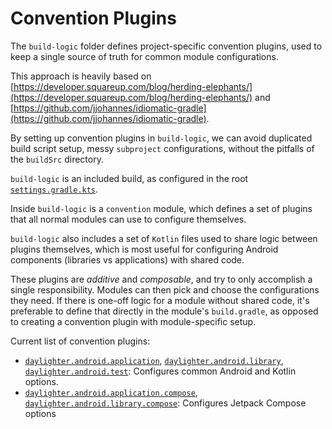 # Convention Plugins

The `build-logic` folder defines project-specific convention plugins, used to keep a single
source of truth for common module configurations.

This approach is heavily based on
[https://developer.squareup.com/blog/herding-elephants/](https://developer.squareup.com/blog/herding-elephants/)
and
[https://github.com/jjohannes/idiomatic-gradle](https://github.com/jjohannes/idiomatic-gradle).

By setting up convention plugins in `build-logic`, we can avoid duplicated build script setup,
messy `subproject` configurations, without the pitfalls of the `buildSrc` directory.

`build-logic` is an included build, as configured in the root
[`settings.gradle.kts`](../settings.gradle.kts).

Inside `build-logic` is a `convention` module, which defines a set of plugins that all normal
modules can use to configure themselves.

`build-logic` also includes a set of `Kotlin` files used to share logic between plugins themselves,
which is most useful for configuring Android components (libraries vs applications) with shared
code.

These plugins are *additive* and *composable*, and try to only accomplish a single responsibility.
Modules can then pick and choose the configurations they need.
If there is one-off logic for a module without shared code, it's preferable to define that directly
in the module's `build.gradle`, as opposed to creating a convention plugin with module-specific
setup.

Current list of convention plugins:

- [`daylighter.android.application`](convention/src/main/kotlin/AndroidApplicationConventionPlugin.kt),
  [`daylighter.android.library`](convention/src/main/kotlin/AndroidLibraryConventionPlugin.kt),
  [`daylighter.android.test`](convention/src/main/kotlin/AndroidTestConventionPlugin.kt):
  Configures common Android and Kotlin options.
- [`daylighter.android.application.compose`](convention/src/main/kotlin/AndroidApplicationComposeConventionPlugin.kt),
  [`daylighter.android.library.compose`](convention/src/main/kotlin/AndroidLibraryComposeConventionPlugin.kt):
  Configures Jetpack Compose options
